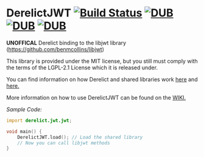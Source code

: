 # DerelictJWT [![Build Status](https://ajann.xyz/teamcity/app/rest/builds/buildType:DerelictJWT_LinuxBuildX64/statusIcon?guest=1)](https://ajann.xyz/teamcity/viewType.html?buildTypeId=DerelictJWT_LinuxBuildX64) [![DUB](https://img.shields.io/dub/l/derelict_extras-jwt.svg?style=flat-square)]() [![DUB](https://img.shields.io/dub/v/derelict_extras-jwt.svg?style=flat-square)]() [![DUB](https://img.shields.io/dub/dm/derelict_extras-jwt/latest.svg?style=flat-square)]()
**UNOFFICAL** Derelict binding to the libjwt library (https://github.com/benmcollins/libjwt)

This library is provided under the MIT license, but you still must comply with the terms of the LGPL-2.1 License which
it is released under.

You can find information on how Derelict and shared libraries work [here](https://derelictorg.github.io/compiling.html) and [here.](http://derelictorg.github.io/using.html)

More information on how to use DerelictJWT can be found on the [WIKI.](https://github.com/jython234/DerelictJWT/wiki)

*Sample Code:*
```D
import derelict.jwt.jwt;

void main() {
    DerelictJWT.load(); // Load the shared library
    // Now you can call libjwt methods
}
```
